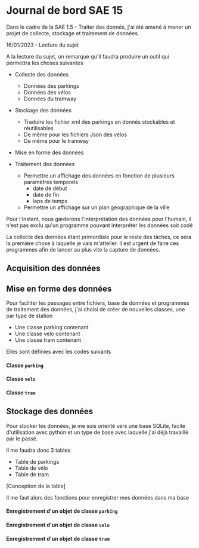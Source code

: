 # Journal de bord SAE 15

Dans le cadre de la SAE 1.5 - Traiter des donnés, j'ai été amené à mener un projet de collecte, stockage et traitement de données. 

16/01/2023 - Lecture du sujet

A la lecture du sujet, on remarque qu'il faudra produire un outil qui permettra les choses suivantes
* Collecte des données
    * Données des parkings
	* Données des vélos
	* Données du tramway
* Stockage des données 
    * Traduire les fichier xml des parkings en donnés stockables et réutilisables
	* De même pour les fichiers Json des vélos
	* De même pour le tramway

* Mise en forme des données

* Traitement des données
    * Permettre un affichage des données en fonction de plusieurs paramètres temporels
	    * date de début
		* date de fin
		* laps de temps
	* Permettre un affichage sur un plan géographique de la ville

Pour l'instant, nous garderons l'interprétation des données pour l'humain, il n'est pas exclu qu'un programme pouvant interpréter les données soit codé

La collecte des données étant primordiale pour le reste des tâches, ce sera la première chose à laquelle je vais m'atteller. Il est urgent de faire ces programmes afin de lancer au plus vite la capture de données.

## Acquisition des données

## Mise en forme des données

Pour faciliter les passages entre fichiers, base de données et programmes de traitement des données, j'ai choisi de créer de nouvelles classes, une par type de station
* Une classe parking contenant
* Une classe velo contenant
* Une classe tram contenant

Elles sont définies avec les codes suivants
#### Classe ``parking``

#### Classe ``velo``

#### Classe ``tram``

## Stockage des données

Pour stocker les données, je me suis orienté vers une base SQLite, facile d'utilisation avec python et un type de base avec laquelle j'ai déjà travaillé par le passé.

Il me faudra donc 3 tables 
* Table de parkings
* Table de vélo
* Table de tram

[Conception de la table]

Il me faut alors des fonctions pour enregistrer mes données dans ma base

#### Enregistrement d'un objet de classe ``parking``


#### Enregistrement d'un objet de classe ``velo``

#### Enregistrement d'un objet de classe ``tram``